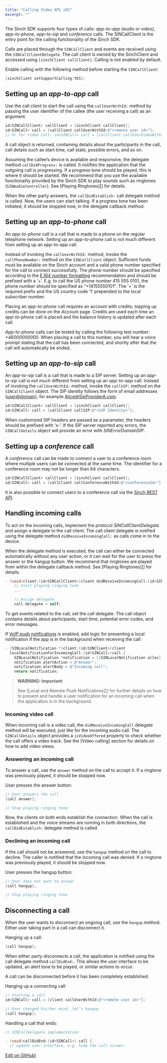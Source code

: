 ```yaml
---
title: "Calling Video API iOS"
excerpt: ""
---
```

The Sinch SDK supports four types of calls: *app-to-app (audio or video)*, *app-to-phone*, *app-to-sip* and *conference* calls. The SINCallClient is the entry point for the calling functionality of the Sinch SDK.

Calls are placed through the `SINCallClient` and events are received using the `SINCallClientDelegate`. The call client is owned by the SinchClient and accessed using `[sinchClient callClient]`. Calling is not enabled by default.

Enable calling with the following method before starting the `SINCallClient`:
```objectivec
[sinchClient setSupportCalling:YES];   
```


## Setting up an *app-to-app* call

Use the call client to start the call using the `callUserWithId:` method by passing the user identifier of the callee (the user receiving a call) as an argument.
```objectivec
id<SINCallClient> callClient = [sinchClient callClient];
id<SINCall> call = [callClient callUserWithId:@"<remote user id>"];
// Or for video call: id<SINCall> call = [callClient callUserVideoWithId:@"<remote user id>"];
```


A call object is returned, containing details about the participants in the call, call details such as start time, call state, possible errors, and so on.

Assuming the callee’s device is available and responsive, the delegate method `callDidProgress:` is called. It notifies the application that the outgoing call is progressing. If a progress tone should be played, this is where it should be started. We recommend that you use the available functionality provided by the Sinch SDK to play sounds such as ringtones (`SINAudioController`). See \[Playing Ringtones\]\[\] for details.

When the other party answers, the `callDidEstablish:` call delegate method is called. Now, the users can start talking. If a progress tone has been initiated, it should be stopped now, in the delegate callback method.

## Setting up an *app-to-phone* call

An *app-to-phone* call is a call that is made to a phone on the regular telephone network. Setting up an *app-to-phone* call is not much different from setting up an *app-to-app* call.

Instead of invoking the `callUserWithId:` method, invoke the `callPhoneNumber:` method on the `SINCallClient` object. Sufficient funds must be available on the Sinch account and a valid phone number specified for the call to connect successfully. The phone number should be specified according to the [E.164 number formatting](http://en.wikipedia.org/wiki/E.164) recommendation and should be prefixed with a ‘+’. E.g. to call the US phone number 415 555 0101, the phone number should be specified as “+14155550101”. The ‘+’ is the required prefix and the US country code ‘1’ prepended to the local subscriber number.

Placing an *app-to-phone* call requires an account with credits; topping up credits can be done on the Account page. Credits are used each time an *app-to-phone* call is placed and the balance history is updated after each call.

*App-to-phone* calls can be tested by calling the following test number: *+46000000000*. When placing a call to this number, you will hear a voice prompt stating that the call has been connected, and shortly after that the call will automatically be ended.

## Setting up an *app-to-sip* call

An *app-to-sip* call is a call that is made to a SIP server. Setting up an *app-to-sip* call is not much different from setting up an *app-to-app* call. Instead of invoking the `callUserWithId:` method, invoke the `callSIP:` method on the `SINCallClient` object. The SIP identity follows the form of email addresses (<user@domain>), for example <Alice@SipProviderA.com>.
```objectivec
id<SINCallClient> callClient = [sinchClient callClient];
id<SINCall> call = [callClient callSIP:@"<SIP Identity>"];
```


When customized SIP headers are passed as a parameter, the headers should be prefixed with ‘x-’. If the SIP server reported any errors, the `SINCallDetails` object will provide an error with *SINErrorDomainSIP*.

## Setting up a *conference* call

A *conference* call can be made to connect a user to a conference room where multiple users can be connected at the same time. The identifier for a conference room may not be longer than 64 characters.
```objectivec
id<SINCallClient> callClient = [sinchClient callClient];
id<SINCall> call = [callClient callConferenceWithId:@"<conferenceId>"];
```


It is also possible to connect users to a conference call via the [Sinch REST API](doc:voice-rest-api-calling-api#section-text-to-speech).

## Handling incoming calls

To act on the incoming calls, implement the protocol *SINCallClientDelegate* and assign a delegate to the call client. The call client delegate is notified using the delegate method `didReceiveIncomingCall:` as calls come in to the device.

When the delegate method is executed, the call can either be connected automatically without any user action, or it can wait for the user to press the answer or the hangup button. We recommend that ringtones are played from within the delegate callback method. See \[Playing Ringtones\]\[\] for details.
```objectivec
- (void)client:(id<SINCallClient>)client didReceiveIncomingCall:(id<SINCall>)call {
    // Start playing ringing tone
    ...

    // Assign delegate
    call.delegate = self;
```


To get events related to the call, set the call delegate. The call object contains details about participants, start time, potential error codes, and error messages.

If [VoIP push notifications](doc:video-ios-local-and-remote-push-notifications#section-enabling-voip-push-notifications) is enabled, add logic for presenting a local notification if the app is in the background when receiving the call:
```objectivec
- (SINLocalNotification *)client:(id<SINClient>)client
  localNotificationForIncomingCall:(id<SINCall>)call {
    SINLocalNotification *notification = [[SINLocalNotification alloc] init];
    notification.alertAction = @"Answer";
    notification.alertBody = @"Incoming call";
    return notification;
```




> **WARNING: Important**    
>
> See \[Local and Remote Push Notifications\]\[\] for further details on how to present and handle a user notification for an incoming call when the application is in the background.

### Incoming video call

When incoming call is a video call, the `didReceiveIncomingCall` delegate method will be executed, just like for the incoming audio call. The `SINCallDetails` object provides a `isVideoOffered` property to check whether the call offers a video track. See the \[Video calling\] section for details on how to add video views.

### Answering an incoming call

To answer a call, use the `answer` method on the call to accept it. If a ringtone was previously played, it should be stopped now.

User presses the answer button:
```objectivec
// User answers the call
[call answer];

// Stop playing ringing tone
```


Now, the clients on both ends establish the connection. When the call is established and the voice streams are running in both directions, the `callDidEstablish:` delegate method is called.

### Declining an incoming call

If the call should not be answered, use the `hangup` method on the call to decline. The caller is notified that the incoming call was denied. If a ringtone was previously played, it should be stopped now.

User presses the hangup button:
```objectivec
// User does not want to answer
[call hangup];

// Stop playing ringing tone
```


## Disconnecting a call

When the user wants to disconnect an ongoing call, use the `hangup` method. Either user taking part in a call can disconnect it.

Hanging up a call:
```objectivec
[call hangup];
```


When either party disconnects a call, the application is notified using the call delegate method `callDidEnd:`. This allows the user interface to be updated, an alert tone to be played, or similar actions to occur.

A call can be disconnected before it has been completely established.

Hanging up a connecting call:
```objectivec
// Starting a call
id<SINCall> call = [client callUserWithId:@"<remote user id>"];

// User changed his/her mind, let’s hangup
[call hangup];
```


Handling a call that ends:
```objectivec
// SINCallDelegate implementation

- (void)callDidEnd:(id<SINCall>) call {
  // update user interface, e.g. hide the call screen.
```


<a class="gitbutton pill" target="_blank" href="https://github.com/sinch/docs/blob/master/docs/video/video-for-ios/video-ios-calling.md"><span class="fab fa-github"></span>Edit on GitHub!</a>